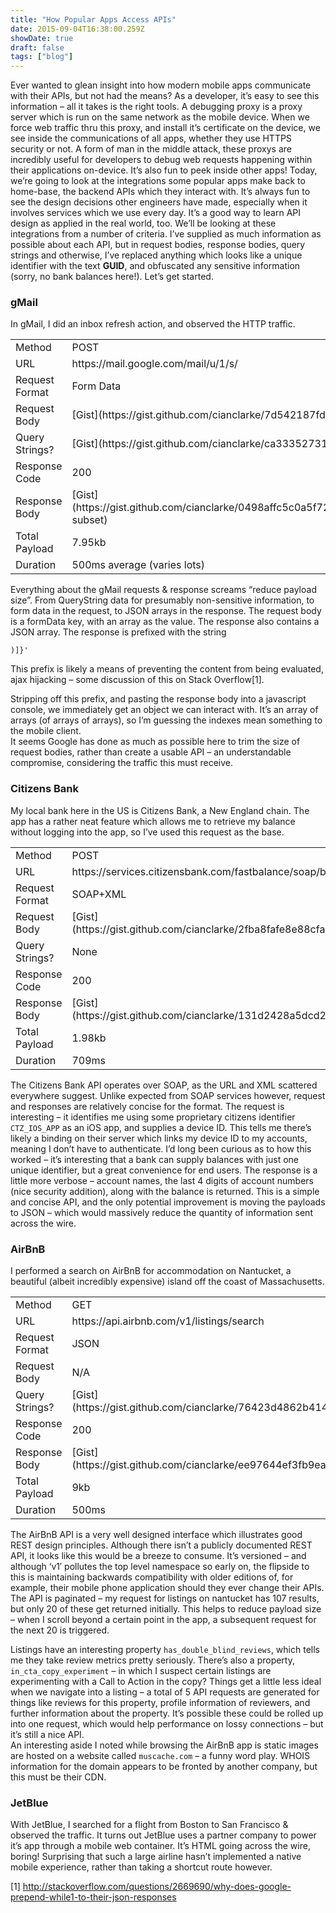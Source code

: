 ```yaml
---
title: "How Popular Apps Access APIs"
date: 2015-09-04T16:38:00.259Z
showDate: true
draft: false
tags: ["blog"]
---
```



Ever wanted to glean insight into how modern mobile apps communicate with their APIs, but not had the means? As a developer, it’s easy to see this information – all it takes is the right tools. A debugging proxy is a proxy server which is run on the same network as the mobile device. When we force web traffic thru this proxy, and install it’s certificate on the device, we see inside the communications of all apps, whether they use HTTPS security or not. A form of man in the middle attack, these proxys are incredibly useful for developers to debug web requests happening within their applications on-device. It’s also fun to peek inside other apps! Today, we’re going to look at the integrations some popular apps make back to home-base, the backend APIs which they interact with. It’s always fun to see the design decisions other engineers have made, especially when it involves services which we use every day. It’s a good way to learn API design as applied in the real world, too. We’ll be looking at these integrations from a number of criteria. I’ve supplied as much information as possible about each API, but in request bodies, response bodies, query strings and otherwise, I’ve replaced anything which looks like a unique identifier with the text **GUID**, and obfuscated any sensitive information (sorry, no bank balances here!). Let’s get started.

### gMail

In gMail, I did an inbox refresh action, and observed the HTTP traffic.

<table border="0"><tbody><tr><td>Method</td><td>POST</td></tr><tr><td>URL</td><td>https://mail.google.com/mail/u/1/s/</td></tr><tr><td>Request Format</td><td>Form Data</td></tr><tr><td>Request Body</td><td>[Gist](https://gist.github.com/cianclarke/7d542187fd694a4b043c)</td></tr><tr><td>Query Strings?</td><td>[Gist](https://gist.github.com/cianclarke/ca3335273136060d4734)</td></tr><tr><td>Response Code</td><td>200</td></tr><tr><td>Response Body</td><td>[Gist](https://gist.github.com/cianclarke/0498affc5c0a5f72811f) (Limited subset)</td></tr><tr><td>Total Payload</td><td>7.95kb</td></tr><tr><td>Duration</td><td>500ms average (varies lots)</td></tr></tbody></table>
  
Everything about the gMail requests & response screams “reduce payload size”. From QueryString data for presumably non-sensitive information, to form data in the request, to JSON arrays in the response. The request body is a formData key, with an array as the value. The response also contains a JSON array. The response is prefixed with the string

    )]}'

This prefix is likely a means of preventing the content from being evaluated, ajax hijacking – some discussion of this on Stack Overflow[1].

Stripping off this prefix, and pasting the response body into a javascript console, we immediately get an object we can interact with. It’s an array of arrays (of arrays of arrays), so I’m guessing the indexes mean something to the mobile client.  
 It seems Google has done as much as possible here to trim the size of request bodies, rather than create a usable API – an understandable compromise, considering the traffic this must receive.

### Citizens Bank

My local bank here in the US is Citizens Bank, a New England chain. The app has a rather neat feature which allows me to retrieve my balance without logging into the app, so I’ve used this request as the base.

<table border="0"><tbody><tr><td>Method</td><td>POST</td></tr><tr><td>URL</td><td>https://services.citizensbank.com/fastbalance/soap/balances</td></tr><tr><td>Request Format</td><td>SOAP+XML</td></tr><tr><td>Request Body</td><td>[Gist](https://gist.github.com/cianclarke/2fba8fafe8e88cfab20e)</td></tr><tr><td>Query Strings?</td><td>None</td></tr><tr><td>Response Code</td><td>200</td></tr><tr><td>Response Body</td><td>[Gist](https://gist.github.com/cianclarke/131d2428a5dcd211357d)</td></tr><tr><td>Total Payload</td><td>1.98kb</td></tr><tr><td>Duration</td><td>709ms</td></tr></tbody></table>
  
The Citizens Bank API operates over SOAP, as the URL and XML scattered everywhere suggest. Unlike expected from SOAP services however, request and responses are relatively concise for the format. The request is interesting – it identifies me using some proprietary citizens identifier `CTZ_IOS_APP` as an iOS app, and supplies a device ID. This tells me there’s likely a binding on their server which links my device ID to my accounts, meaning I don’t have to authenticate. I’d long been curious as to how this worked – it’s interesting that a bank can supply balances with just one unique identifier, but a great convenience for end users. The response is a little more verbose – account names, the last 4 digits of account numbers (nice security addition), along with the balance is returned. This is a simple and concise API, and the only potential improvement is moving the payloads to JSON – which would massively reduce the quantity of information sent across the wire.

### AirBnB

I performed a search on AirBnB for accommodation on Nantucket, a beautiful (albeit incredibly expensive) island off the coast of Massachusetts.

<table border="0"><tbody><tr><td>Method</td><td>GET</td></tr><tr><td>URL</td><td>https://api.airbnb.com/v1/listings/search</td></tr><tr><td>Request Format</td><td>JSON</td></tr><tr><td>Request Body</td><td>N/A</td></tr><tr><td>Query Strings?</td><td>[Gist](https://gist.github.com/cianclarke/76423d4862b414833eaf)</td></tr><tr><td>Response Code</td><td>200</td></tr><tr><td>Response Body</td><td>[Gist](https://gist.github.com/cianclarke/ee97644ef3fb9eabcde3)</td></tr><tr><td>Total Payload</td><td>9kb</td></tr><tr><td>Duration</td><td>500ms</td></tr></tbody></table>
  
The AirBnB API is a very well designed interface which illustrates good REST design principles. Although there isn’t a publicly documented REST API, it looks like this would be a breeze to consume. It’s versioned – and although ‘v1′ pollutes the top level namespace so early on, the flipside to this is maintaining backwards compatibility with older editions of, for example, their mobile phone application should they ever change their APIs. The API is paginated – my request for listings on nantucket has 107 results, but only 20 of these get returned initially. This helps to reduce payload size – when I scroll beyond a certain point in the app, a subsequent request for the next 20 is triggered.

Listings have an interesting property `has_double_blind_reviews`, which tells me they take review metrics pretty seriously. There’s also a property, `in_cta_copy_experiment` – in which I suspect certain listings are experimenting with a Call to Action in the copy? Things get a little less ideal when we navigate into a listing – a total of 5 API requests are generated for things like reviews for this property, profile information of reviewers, and further information about the property. It’s possible these could be rolled up into one request, which would help performance on lossy connections – but it’s still a nice API.  
 An interesting aside I noted while browsing the AirBnB app is static images are hosted on a website called `muscache.com` – a funny word play. WHOIS information for the domain appears to be fronted by another company, but this must be their CDN.

### JetBlue

With JetBlue, I searched for a flight from Boston to San Francisco & observed the traffic. It turns out JetBlue uses a partner company to power it’s app through a mobile web container. It’s HTML going across the wire, boring! Surprising that such a large airline hasn’t implemented a native mobile experience, rather than taking a shortcut route however.

[1] http://stackoverflow.com/questions/2669690/why-does-google-prepend-while1-to-their-json-responses



